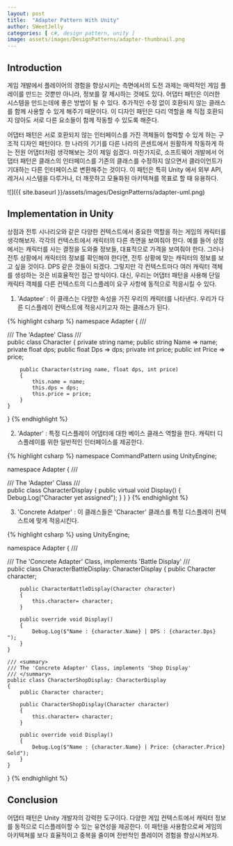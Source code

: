 ```yaml
---
layout: post
title:  "Adapter Pattern With Unity"
author: SWeetJelly
categories: [ c#, design pattern, unity ]
image: assets/images/DesignPatterns/adapter-thumbnail.png
---
```


## Introduction

게임 개발에서 플레이어의 경험을 향상시키는 측면에서의 도전 과제는 매력적인 게임 플레이를 만드는 것뿐만 아니라, 정보를 잘 제시하는 것에도 있다. 어댑터 패턴은 이러한 시스템을 만드는데에 좋은 방법이 될 수 있다. 추가적인 수정 없이 호환되지 않는 클래스를 함께 사용할 수 있게 해주기 때문이다. 이 디자인 패턴은 다리 역할을 해 직접 호환되지 않아도 서로 다른 요소들이 함께 작동할 수 있도록 해준다.

어댑터 패턴은 서로 호환되지 않는 인터페이스를 가진 객체들이 협력할 수 있게 하는 구조적 디자인 패턴이다. 한 나라의 기기를 다른 나라의 콘센트에서 원활하게 작동하게 하는 전원 어댑터처럼 생각해보는 것이 제일 쉽겠다. 마찬가지로, 소프트웨어 개발에서 어댑터 패턴은 클래스의 인터페이스를 기존의 클래스를 수정하지 않으면서 클라이언트가 기대하는 다른 인터페이스로 변환해주는 것이다. 이 패턴은 특히 Unity 에서 외부 API, 레거시 시스템을 다루거나, 더 깨끗하고 모듈화된 아키텍쳐를 목표로 할 때 유용하다.

![]({{ site.baseurl }}/assets/images/DesignPatterns/adapter-uml.png)

## Implementation in Unity

상점과 전투 시나리오와 같은 다양한 컨텍스트에서 중요한 역할을 하는 게임의 캐릭터를 생각해보자. 각각의 컨텍스트에서 캐릭터의 다른 측면을 보여줘야 한다. 예를 들어 상점에서는 캐릭터를 사는 결정을 도와줄 정보들, 대표적으로 가격을 보여줘야 한다. 그러나 전투 상황에서 캐릭터의 정보를 확인해야 한다면, 전투 상황에 맞는 캐릭터의 정보를 보고 싶을 것이다. DPS 같은 것들이 되겠다. 그렇지만 각 컨텍스트마다 여러 캐릭터 객체를 생성하는 것은 비효율적인 접근 방식이다. 대신, 우리는 어댑터 패턴을 사용해 단일 캐릭터 객체를 다른 컨텍스트의 디스플레이 요구 사항에 동적으로 적응시킬 수 있다.

1. 'Adaptee' : 이 클래스는 다양한 속성을 가진 우리의 캐릭터를 나타낸다. 우리가 다른 디스플레이 컨텍스트에 적응시키고자 하는 클래스가 된다.

{% highlight csharp %}
namespace Adapter
{
    /// <summary>
    /// The 'Adaptee' Class
    /// </summary>
    public class Character
    {
        private string name;
        public string Name => name;
        private float dps;
        public float Dps => dps;
        private int price;
        public int Price => price;

        public Character(string name, float dps, int price)
        {
            this.name = name;
            this.dps = dps;
            this.price = price;
        }
    }
}
{% endhighlight %}

2. 'Adapter' : 특정 디스플레이 어댑터에 대한 베이스 클래스 역할을 한다. 캐릭터 디스플레이를 위한 일반적인 인터페이스를 제공한다.

{% highlight csharp %}
namespace CommandPattern
using UnityEngine;

namespace Adapter
{
    /// <summary>
    /// The 'Adapter' Class
    /// </summary>
    public class CharacterDisplay
    {
        public virtual void Display()
        {
            Debug.Log("Character yet assigned");
        }
    }
}
{% endhighlight %}

3. 'Concrete Adatper' : 이 클래스들은 'Character' 클래스를 특정 디스플레이 컨텍스트에 맞게 적응시킨다.

{% highlight csharp %}
using UnityEngine;

namespace Adapter
{
    /// <summary>
    /// The 'Concrete Adapter' Class, implements 'Battle Display'
    /// </summary>
    public class CharacterBattleDisplay: CharacterDisplay
    {
        public Character character;

        public CharacterBattleDisplay(Character character)
        {
            this.character= character;
        }

        public override void Display()
        {
            Debug.Log($"Name : {character.Name} | DPS : {character.Dps} ");
        }
    }

    /// <summary>
    /// The 'Concrete Adapter' Class, implements 'Shop Display'
    /// </summary>
    public class CharacterShopDisplay: CharacterDisplay
    {
        public Character character;

        public CharacterShopDisplay(Character character)
        {
            this.character= character;
        }

        public override void Display()
        {
            Debug.Log($"Name : {character.Name} | Price: {character.Price} Gold");
        }
    }
}
{% endhighlight %}

## Conclusion

어댑터 패턴은 Unity 개발자의 강력한 도구이다. 다양한 게임 컨텍스트에서 캐릭터 정보를 동적으로 디스플레이할 수 있는 유연성을 제공한다. 이 패턴을 사용함으로써 게임의 아키텍쳐를 보다 효율적이고 중복을 줄이며 전반적인 플레이어 경험을 향상시켜보자.
